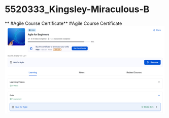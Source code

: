 # 5520333_Kingsley-Miraculous-B
** #Agile Course Certificate**
#Agile Course Certificate
![Certificate](<SDLC Certificate/Agile Certificate.png>)


